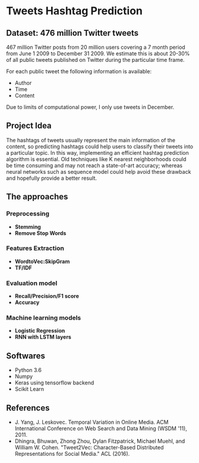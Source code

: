 # Tweets Hashtag Prediction
## Dataset: 476 million Twitter tweets
467 million Twitter posts from 20 million users covering a 7 month period from June 1 2009 to December 31 2009. We estimate this is about 20-30% of all public tweets published on Twitter during the particular time frame.

For each public tweet the following information is available: 

- Author
- Time
- Content

Due to limits of computational power, I only use tweets in December.

## Project Idea
The hashtags of tweets usually represent the main information of the content, so predicting hashtags could help users to classify their tweets into a particular topic. In this way, implementing an efficient hashtag prediction algorithm is essential. Old techniques like K nearest neighborhoods could be time consuming and may not reach a state-of-art accuracy; whereas neural networks such as sequence model could help avoid these drawback and hopefully provide a better result.

## The approaches
### Preprocessing
 - **Stemming**
 - **Remove Stop Words**

### Features Extraction
 - **WordtoVec:SkipGram**
 - **TF/IDF**

### Evaluation model 
 - **Recall/Precision/F1 score**
 - **Accuracy**
 
### Machine learning models
 - **Logistic Regression**
 - **RNN with LSTM layers**

## Softwares
- Python 3.6
- Numpy
- Keras using tensorflow backend
- Scikit Learn

## References
- J. Yang, J. Leskovec. Temporal Variation in Online Media. ACM International Conference on Web Search and Data Mining (WSDM '11), 2011.
- Dhingra, Bhuwan, Zhong Zhou, Dylan Fitzpatrick, Michael Muehl, and William W. Cohen. "Tweet2Vec: Character-Based Distributed Representations for Social Media." ACL (2016).
 